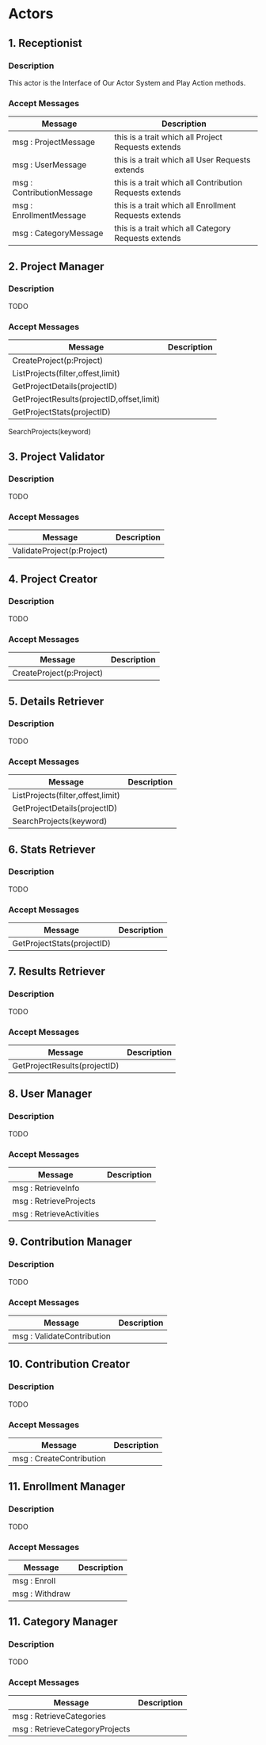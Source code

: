# Actors

## 1. Receptionist

### Description
This actor is the Interface of Our Actor System and Play Action methods.

### Accept Messages

Message | Description
------- | -----------
msg : ProjectMessage | this is a trait which all Project Requests extends
msg : UserMessage | this is a trait which all User Requests extends
msg : ContributionMessage | this is a trait which all Contribution Requests extends
msg : EnrollmentMessage |  this is a trait which all Enrollment Requests extends
msg : CategoryMessage | this is a trait which all Category Requests extends

## 2. Project Manager

### Description
TODO

### Accept Messages

Message | Description
------- | -----------
CreateProject(p:Project) | 
ListProjects(filter,offest,limit) |
GetProjectDetails(projectID) |
GetProjectResults(projectID,offset,limit) |
GetProjectStats(projectID) |
SearchProjects(keyword)




## 3. Project Validator

### Description
TODO

### Accept Messages

Message | Description
------- | -----------
ValidateProject(p:Project) |



## 4. Project Creator

### Description
TODO

### Accept Messages

Message | Description
------- | -----------
CreateProject(p:Project) | 


## 5. Details Retriever

### Description
TODO

### Accept Messages

Message | Description
------- | -----------
ListProjects(filter,offest,limit) |
GetProjectDetails(projectID) |
SearchProjects(keyword) |



## 6. Stats Retriever

### Description
TODO

### Accept Messages

Message | Description
------- | -----------
GetProjectStats(projectID) |


## 7. Results Retriever

### Description
TODO

### Accept Messages

Message | Description
------- | -----------
GetProjectResults(projectID) |


## 8. User Manager

### Description
TODO

### Accept Messages

Message | Description
------- | -----------
msg : RetrieveInfo | 
msg : RetrieveProjects | 
msg : RetrieveActivities | 

## 9. Contribution Manager

### Description
TODO

### Accept Messages

Message | Description
------- | -----------
msg : ValidateContribution | 

## 10. Contribution Creator

### Description
TODO

### Accept Messages

Message | Description
------- | -----------
msg : CreateContribution | 

## 11. Enrollment Manager

### Description
TODO

### Accept Messages

Message | Description
------- | -----------
msg : Enroll |
msg : Withdraw |

## 11. Category Manager

### Description
TODO

### Accept Messages

Message | Description
------- | -----------
msg : RetrieveCategories |
msg : RetrieveCategoryProjects |




